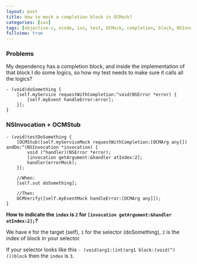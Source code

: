 ```yaml
---
layout: post
title: How to mock a completion block in OCMock?
categories: [ios]
tags: [objective-c, xcode, ios, test, OCMock, completion, block, NSInvocation, OCMStub]
fullview: true
---
```


### Problems
My dependency has a completion block, and inside the implementation of that block I do some logics, so how my test needs to make sure it calls all the logics?

```
- (void)doSomething {
	[self.myService requestWithCompletion:^void(NSError *error) {
		[self.myEvent handleError:error];
	}];
}
```

### NSInvocation + OCMStub

```
- (void)testDoSomething {
	[OCMStub([self.myServiceMock requestWithCompletion:[OCMArg any]]) andDo:^(NSInvocation *invocation) {
        void (^handler)(NSError *error);
        [invocation getArgument:&handler atIndex:2];
        handler(errorMock);
    }];
    
    //When:
    [self.sut doSomething];
    
    //Then:
    OCMVerify([self.myEventMock handleError:[OCMArg any]]);
}
```


**How to indicate the `index` is `2` for `[invocation getArgument:&handler atIndex:2];`?**

We have `0` for the target (self), `1` for the selector (doSomething), `2` is the index of block in your selector.

If your selector looks like this `- (void)arg1:(int)arg1 block:(void(^)())block` then the `index` is `3`.

